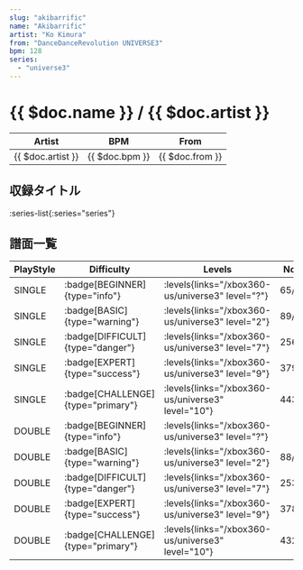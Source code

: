 ```yaml
---
slug: "akibarrific"
name: "Akibarrific"
artist: "Ko Kimura"
from: "DanceDanceRevolution UNIVERSE3"
bpm: 128
series:
  - "universe3"
---
```


# {{ $doc.name }} / {{ $doc.artist }}

|Artist|BPM|From|
|------|---|----|
|{{ $doc.artist }}|{{ $doc.bpm }}|{{ $doc.from }}|

## 収録タイトル

:series-list{:series="series"}

## 譜面一覧

|PlayStyle|Difficulty|Levels|Notes|Movie|
|---------|----------|------|-----|-----|
|SINGLE| :badge[BEGINNER]{type="info"}| :levels{links="/xbox360-us/universe3" level="?"}|65/0||
|SINGLE| :badge[BASIC]{type="warning"}| :levels{links="/xbox360-us/universe3" level="2"}|89/0||
|SINGLE| :badge[DIFFICULT]{type="danger"}| :levels{links="/xbox360-us/universe3" level="7"}|256/2||
|SINGLE| :badge[EXPERT]{type="success"}| :levels{links="/xbox360-us/universe3" level="9"}|379/1||
|SINGLE| :badge[CHALLENGE]{type="primary"}| :levels{links="/xbox360-us/universe3" level="10"}|443/12||
|DOUBLE| :badge[BEGINNER]{type="info"}| :levels{links="/xbox360-us/universe3" level="?"}|||
|DOUBLE| :badge[BASIC]{type="warning"}| :levels{links="/xbox360-us/universe3" level="2"}|88/0||
|DOUBLE| :badge[DIFFICULT]{type="danger"}| :levels{links="/xbox360-us/universe3" level="7"}|253/2||
|DOUBLE| :badge[EXPERT]{type="success"}| :levels{links="/xbox360-us/universe3" level="9"}|378/1||
|DOUBLE| :badge[CHALLENGE]{type="primary"}| :levels{links="/xbox360-us/universe3" level="10"}|432/12||
